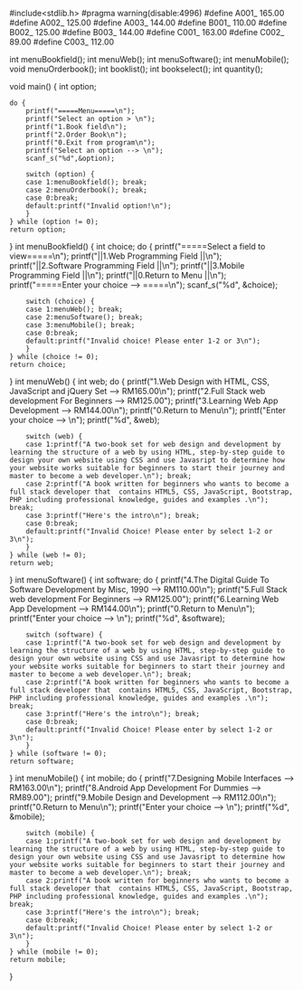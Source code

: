 
#include<stdlib.h>
#pragma warning(disable:4996)
#define A001_ 165.00
#define A002_ 125.00
#define A003_ 144.00
#define B001_ 110.00
#define B002_ 125.00
#define B003_ 144.00
#define C001_ 163.00
#define C002_ 89.00
#define C003_ 112.00

int menuBookfield();
int menuWeb();
int menuSoftware();
int menuMobile();
void menuOrderbook();
int booklist();
int bookselect();
int quantity();

void main()
{
	int option;

	do {
		printf("=====Menu=====\n");
		printf("Select an option > \n");
		printf("1.Book field\n");
		printf("2.Order Book\n");
		printf("0.Exit from program\n");
		printf("Select an option --> \n");
		scanf_s("%d",&option);

		switch (option) {
		case 1:menuBookfield(); break;
		case 2:menuOrderbook(); break;
		case 0:break;
		default:printf("Invalid option!\n");
		}
	} while (option != 0);
	return option;
}
int menuBookfield()
{
	int choice;
	do {
		printf("=====Select a field to view=====\n");
		printf("||1.Web Programming Field      ||\n");
		printf("||2.Software Programming Field ||\n");
		printf("||3.Mobile Programming Field   ||\n");
		printf("||0.Return to Menu             ||\n");
		printf("=====Enter your choice --> =====\n");
		scanf_s("%d", &choice);

		switch (choice) {
		case 1:menuWeb(); break;
		case 2:menuSoftware(); break;
		case 3:menuMobile(); break;
		case 0:break;
		default:printf("Invalid choice! Please enter 1-2 or 3\n");
		}
	} while (choice != 0);
	return choice;
}
int menuWeb()
{
	int web;
	do {
		printf("1.Web Design with HTML, CSS, JavaScript and jQuery Set --> RM165.00\n");
		printf("2.Full Stack web development For Beginners --> RM125.00");
		printf("3.Learning Web App Development --> RM144.00\n");
		printf("0.Return to Menu\n");
		printf("Enter your choice --> \n");
		printf("%d", &web);

		switch (web) {
		case 1:printf("A two-book set for web design and development by learning the structure of a web by using HTML, step-by-step guide to design your own website using CSS and use Javasript to determine how your website works suitable for beginners to start their journey and master to become a web developer.\n"); break;
		case 2:printf("A book written for beginners who wants to become a full stack developer that  contains HTML5, CSS, JavaScript, Bootstrap, PHP including professional knowledge, guides and examples .\n"); break;
		case 3:printf("Here's the intro\n"); break;
		case 0:break;
		default:printf("Invalid Choice! Please enter by select 1-2 or 3\n");
		}
	} while (web != 0);
	return web;
}
int menuSoftware()
{
	int software;
	do {
		printf("4.The Digital Guide To Software Development by Misc, 1990 --> RM110.00\n");
		printf("5.Full Stack web development For Beginners --> RM125.00");
		printf("6.Learning Web App Development --> RM144.00\n");
		printf("0.Return to Menu\n");
		printf("Enter your choice --> \n");
		printf("%d", &software);

		switch (software) {
		case 1:printf("A two-book set for web design and development by learning the structure of a web by using HTML, step-by-step guide to design your own website using CSS and use Javasript to determine how your website works suitable for beginners to start their journey and master to become a web developer.\n"); break;
		case 2:printf("A book written for beginners who wants to become a full stack developer that  contains HTML5, CSS, JavaScript, Bootstrap, PHP including professional knowledge, guides and examples .\n"); break;
		case 3:printf("Here's the intro\n"); break;
		case 0:break;
		default:printf("Invalid Choice! Please enter by select 1-2 or 3\n");
		}
	} while (software != 0);
	return software;
}
int menuMobile() {
	int mobile;
	do {
		printf("7.Designing Mobile Interfaces --> RM163.00\n");
		printf("8.Android App Development For Dummies --> RM89.00");
		printf("9.Mobile Design and Development --> RM112.00\n");
		printf("0.Return to Menu\n");
		printf("Enter your choice --> \n");
		printf("%d", &mobile);

		switch (mobile) {
		case 1:printf("A two-book set for web design and development by learning the structure of a web by using HTML, step-by-step guide to design your own website using CSS and use Javasript to determine how your website works suitable for beginners to start their journey and master to become a web developer.\n"); break;
		case 2:printf("A book written for beginners who wants to become a full stack developer that  contains HTML5, CSS, JavaScript, Bootstrap, PHP including professional knowledge, guides and examples .\n"); break;
		case 3:printf("Here's the intro\n"); break;
		case 0:break;
		default:printf("Invalid Choice! Please enter by select 1-2 or 3\n");
		}
	} while (mobile != 0);
	return mobile;
}
